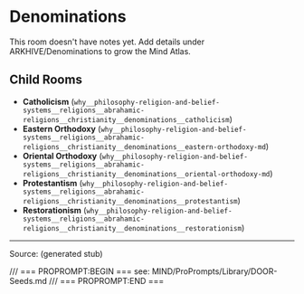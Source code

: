 # Denominations

This room doesn't have notes yet. Add details under ARKHIVE/Denominations to grow the Mind Atlas.

## Child Rooms
- **Catholicism** (`why__philosophy-religion-and-belief-systems__religions__abrahamic-religions__christianity__denominations__catholicism`)
- **Eastern Orthodoxy** (`why__philosophy-religion-and-belief-systems__religions__abrahamic-religions__christianity__denominations__eastern-orthodoxy-md`)
- **Oriental Orthodoxy** (`why__philosophy-religion-and-belief-systems__religions__abrahamic-religions__christianity__denominations__oriental-orthodoxy-md`)
- **Protestantism** (`why__philosophy-religion-and-belief-systems__religions__abrahamic-religions__christianity__denominations__protestantism`)
- **Restorationism** (`why__philosophy-religion-and-belief-systems__religions__abrahamic-religions__christianity__denominations__restorationism`)

---
Source: (generated stub)

/// === PROPROMPT:BEGIN ===
see: MIND/ProPrompts/Library/DOOR-Seeds.md
/// === PROPROMPT:END ===
